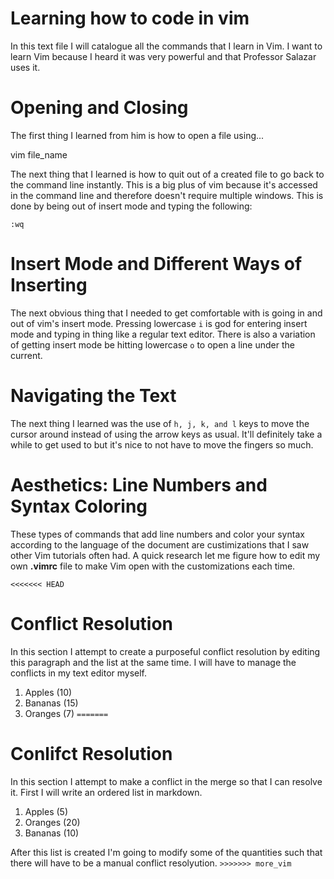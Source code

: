 # Learning how to code in vim
In this text file I will catalogue all the commands that I learn in Vim. I want to learn Vim because I heard it was very powerful and that Professor Salazar uses it.

# Opening and Closing
The first thing I learned from him is how to open a file using... 

vim file_name

The next thing that I learned is how to quit out of a created file to go back to the command line instantly. This is a big plus of vim because it's accessed in the command line and therefore doesn't require multiple windows.
This is done by being out of insert mode and typing the following:

`:wq`

# Insert Mode and Different Ways of Inserting
The next obvious thing that I needed to get comfortable with is going in and out of vim's insert mode. Pressing lowercase `i` is god for entering insert mode and typing in thing like a regular text editor. There is also a variation of getting insert mode be hitting lowercase `o` to open a line under the current.

# Navigating the Text
The next thing I learned was the use of ` h, j, k, and l ` keys to move the cursor around instead of using the arrow keys as usual. It'll definitely take a while to get used to but it's nice to not have to move the fingers so much.

# Aesthetics: Line Numbers and Syntax Coloring
These types of commands that add line numbers and color your syntax according to the language of the document are custimizations that I saw other Vim tutorials often had. A quick research let me figure how to edit my own **.vimrc** file to make Vim open with the customizations each time.

`<<<<<<< HEAD `
# Conflict Resolution
In this section I attempt to create a purposeful conflict resolution by editing this paragraph and the list at the same time. I will have to manage the conflicts in my text editor myself.

1. Apples (10)
2. Bananas (15)
3. Oranges (7)
` ======= `
# Conlifct Resolution
In this section I attempt to make a conflict in the merge so that I can resolve it. First I will write an ordered list in markdown.

1. Apples (5)
2. Oranges (20)
3. Bananas (10)

After this list is created I'm going to modify some of the quantities such that there will have to be a manual conflict resolyution.
` >>>>>>> more_vim `
